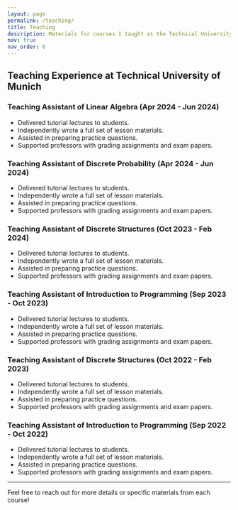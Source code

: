 ```yaml
---
layout: page
permalink: /teaching/
title: Teaching
description: Materials for courses I taught at the Technical University of Munich.
nav: true
nav_order: 6
---
```


## Teaching Experience at Technical University of Munich

### Teaching Assistant of Linear Algebra (Apr 2024 - Jun 2024)
- Delivered tutorial lectures to students.
- Independently wrote a full set of lesson materials.
- Assisted in preparing practice questions.
- Supported professors with grading assignments and exam papers.

### Teaching Assistant of Discrete Probability (Apr 2024 - Jun 2024)
- Delivered tutorial lectures to students.
- Independently wrote a full set of lesson materials.
- Assisted in preparing practice questions.
- Supported professors with grading assignments and exam papers.

### Teaching Assistant of Discrete Structures (Oct 2023 - Feb 2024)
- Delivered tutorial lectures to students.
- Independently wrote a full set of lesson materials.
- Assisted in preparing practice questions.
- Supported professors with grading assignments and exam papers.

### Teaching Assistant of Introduction to Programming (Sep 2023 - Oct 2023)
- Delivered tutorial lectures to students.
- Independently wrote a full set of lesson materials.
- Assisted in preparing practice questions.
- Supported professors with grading assignments and exam papers.

### Teaching Assistant of Discrete Structures (Oct 2022 - Feb 2023)
- Delivered tutorial lectures to students.
- Independently wrote a full set of lesson materials.
- Assisted in preparing practice questions.
- Supported professors with grading assignments and exam papers.

### Teaching Assistant of Introduction to Programming (Sep 2022 - Oct 2022)
- Delivered tutorial lectures to students.
- Independently wrote a full set of lesson materials.
- Assisted in preparing practice questions.
- Supported professors with grading assignments and exam papers.

---

Feel free to reach out for more details or specific materials from each course!
